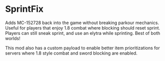 # SprintFix
Adds MC-152728 back into the game without breaking parkour mechanics. Useful for players that enjoy 1.8 combat where blocking should reset sprint. Players can still sneak sprint, and use an elytra while sprinting. Best of both worlds!

This mod also has a custom payload to enable better item prioritizations for servers where 1.8 style combat and sword blocking are enabled. 
